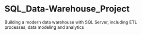 # SQL_Data-Warehouse_Project
Building a modern data warehouse with SQL Server, including ETL processes, data modeling and analytics
